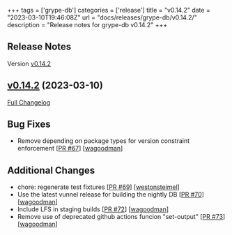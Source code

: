 +++
tags = ['grype-db']
categories = ['release']
title = "v0.14.2"
date = "2023-03-10T19:46:08Z"
url = "docs/releases/grype-db/v0.14.2/"
description = "Release notes for grype-db v0.14.2"
+++

## Release Notes

Version [v0.14.2](https://github.com/anchore/grype-db/releases/tag/v0.14.2)

## [v0.14.2](https://github.com/anchore/grype-db/tree/v0.14.2) (2023-03-10)

[Full Changelog](https://github.com/anchore/grype-db/compare/v0.14.1...v0.14.2)

## Bug Fixes

- Remove depending on package types for version constraint enforcement [[PR #67](https://github.com/anchore/grype-db/pull/67)] [[wagoodman](https://github.com/wagoodman)]

## Additional Changes

- chore: regenerate test fixtures [[PR #69](https://github.com/anchore/grype-db/pull/69)] [[westonsteimel](https://github.com/westonsteimel)]
- Use the latest vunnel release for building the nightly DB [[PR #70](https://github.com/anchore/grype-db/pull/70)] [[wagoodman](https://github.com/wagoodman)]
- Include LFS in staging builds [[PR #72](https://github.com/anchore/grype-db/pull/72)] [[wagoodman](https://github.com/wagoodman)]
- Remove use of deprecated github actions funcion "set-output" [[PR #73](https://github.com/anchore/grype-db/pull/73)] [[wagoodman](https://github.com/wagoodman)]
